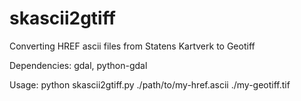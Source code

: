 # skascii2gtiff

Converting HREF ascii files from Statens Kartverk to Geotiff

Dependencies:
gdal, python-gdal

Usage:
python skascii2gtiff.py ./path/to/my-href.ascii ./my-geotiff.tif
